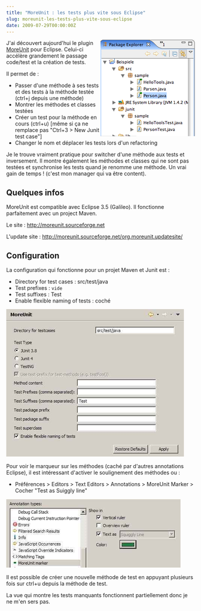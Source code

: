 ```yaml
---
title: "MoreUnit : les tests plus vite sous Eclipse"
slug: moreunit-les-tests-plus-vite-sous-eclipse
date: 2009-07-29T00:00:00Z
---
```


<img src="/assets/images/posts/classDecoration.png" style="float:right"/>

J'ai découvert aujourd'hui le plugin [MoreUnit](http://moreunit.sourceforge.net) pour Eclipse. Celui-ci accélère grandement le passage code/test et la création de tests.

Il permet de :

- Passer d'une méthode à ses tests et des tests à la méthode testée (ctrl+j depuis une méthode)
- Montrer les méthodes et classes testées
- Créer un test pour la méthode en cours (ctrl+u) [même si ça ne remplace pas "Ctrl+3 &gt; New Junit test case"]
- Changer le nom et déplacer les tests lors d'un refactoring

Je le trouve vraiment pratique pour switcher d'une méthode aux tests et inversement. Il montre également les méthodes et classes qui ne sont pas testées et synchronise les tests quand je renomme une méthode. Un vrai gain de temps ! (c'est mon manager qui va être content).

## Quelques infos

MoreUnit est compatible avec Eclipse 3.5 (Galileo). Il fonctionne parfaitement avec un project Maven.

Le site : http://moreunit.sourceforge.net

L'update site : http://moreunit.sourceforge.net/org.moreunit.updatesite/

## Configuration

La configuration qui fonctionne pour un projet Maven et Junit est :

- Directory for test cases : src/test/java
- Test prefixes : `vide`
- Test suffixes : Test
- Enable flexible naming of tests : coché

![](/assets/images/posts/moreUnit_pref_maven.jpg)

Pour voir le marqueur sur les méthodes (caché par d'autres annotations Eclipse), il est intéressant d'activer le soulignement des méthodes ou :

- Préférences &gt; Editors &gt; Text Editors &gt; Annotations &gt; MoreUnit Marker &gt; Cocher "Test as Suiggly line"

![](/assets/images/posts/moreUnit_pref_annotations.jpg)

Il est possible de créer une nouvelle méthode de test en appuyant plusieurs fois sur ctrl+u depuis la méthode de test.

La vue qui montre les tests manquants fonctionnent partiellement donc je ne m'en sers pas.
